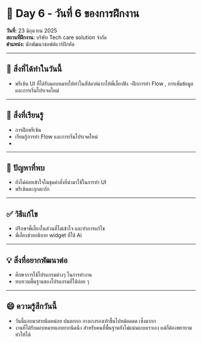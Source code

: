 # 📅 Day 6 - วันที่ 6 ของการฝึกงาน
**วันที่:** 23 มิถุนายน 2025  
**สถานที่ฝึกงาน:** บริษัท Tech care solution จำกัด  
**ตำแหน่ง:** นักพัฒนาซอฟต์แวร์ฝึกหัด

---

## 📝 สิ่งที่ได้ทำในวันนี้
- พรีเซ้น UI ที่ได้รับมอบหมายให้ทำในสัปดาห์แรกให้พี่เลี้ยงฟัง
-ฝึกการทำ Flow , การเพิ่มข้อมูล และการเริ่มโปรเจคใหม่

---

## 🎯 สิ่งที่เรียนรู้
- การฝึกพรีเซ้น
- เรียนรู้การทำ Flow และการเริ่มโปรเจคใหม่
- 
  
  
---



## 🤔 ปัญหาที่พบ
- ยังไม่ค่อยเข้าใจในชุดคำสั่งที่นำมาใช้ในการทำ UI 
- พรีเซ้นตะกุกตะกัก 
---

## ✅ วิธีแก้ไข
- ปรึกษาพี้เลี้ยงในส่วนที่ไม่เข้าใจ และทำการแก้ไข
- พี่เลี้ยงช่วยอธิบาย widget ที่ใช้ Ai


---

## 💡 สิ่งที่อยากพัฒนาต่อ
- ศึกษาการใช้โปรแกรมต่างๆ ในการทำงาน
- ทบทวนพื้นฐานของโปรแกรมที่ใช้บ่อย ๆ

---

## 😄 ความรู้สึกวันนี้
- วันนี้แอบมาสายนิดหน่อย ฝนตกกก กางเกงรองเท้าชื้นไปหม้ดดดด เซ็งมากก
- งานที่ได้รับมอบหมายแอบยากนิดนึง สำหรับคนที่พื้นฐานยังไม่แน่นแบบเราเอง แต่ก็ต้องพยายามทำให้ได้
